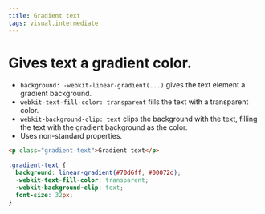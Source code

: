 ```yaml
---
title: Gradient text
tags: visual,intermediate
---
```


# Gives text a gradient color.

- `background: -webkit-linear-gradient(...)` gives the text element a gradient background.
- `webkit-text-fill-color: transparent` fills the text with a transparent color.
- `webkit-background-clip: text` clips the background with the text, filling the text with the gradient background as the color.
- Uses non-standard properties.

```html
<p class="gradient-text">Gradient text</p>
```

```css
.gradient-text {
  background: linear-gradient(#70d6ff, #00072d);
  -webkit-text-fill-color: transparent;
  -webkit-background-clip: text;
  font-size: 32px;
}
```
